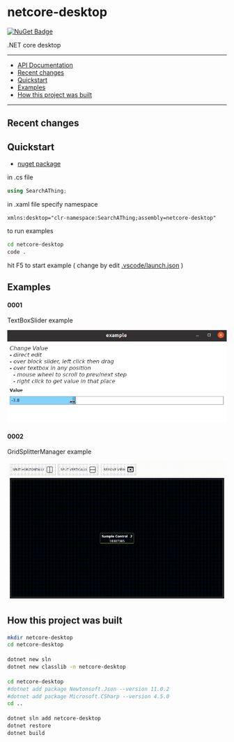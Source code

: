# netcore-desktop

[![NuGet Badge](https://buildstats.info/nuget/netcore-desktop)](https://www.nuget.org/packages/netcore-desktop/)

.NET core desktop

<hr/>

- [API Documentation](https://devel0.github.io/netcore-desktop)
- [Recent changes](#recent-changes)
- [Quickstart](#quickstart)
- [Examples](#examples)
- [How this project was built](#how-this-project-was-built)

<hr/>

## Recent changes

## Quickstart

- [nuget package](https://www.nuget.org/packages/netcore-desktop/)

in .cs file

```csharp
using SearchAThing;
```

in .xaml file specify namespace

```
xmlns:desktop="clr-namespace:SearchAThing;assembly=netcore-desktop"
```

to run examples

```sh
cd netcore-desktop
code .
```

hit F5 to start example ( change by edit [.vscode/launch.json](.vscode/launch.json) )

## Examples

#### 0001

TextBoxSlider example

![](data/img/example-0001.png)

#### 0002

GridSplitterManager example

![](data/img/example-0002.gif)

## How this project was built

```sh
mkdir netcore-desktop
cd netcore-desktop

dotnet new sln
dotnet new classlib -n netcore-desktop

cd netcore-desktop
#dotnet add package Newtonsoft.Json --version 11.0.2
#dotnet add package Microsoft.CSharp --version 4.5.0
cd ..

dotnet sln add netcore-desktop
dotnet restore
dotnet build
```
